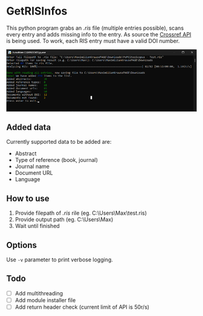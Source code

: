 # GetRISInfos
This python program grabs an _.ris_ file (multiple entries possible), scans every entry and adds missing info to the entry. As source the [Crossref API](https://api.crossref.org) is being used. To work, each RIS entry must have a valid DOI number.

<img src="https://github.com/maxi07/getRISInfos/blob/master/doc/app_screenshot1.png?raw=true" align="center" width="800"/>

## Added data
Currently supported data to be added are:
- Abstract
- Type of reference (book, journal)
- Journal name
- Document URL
- Language

## How to use
1. Provide filepath of _.ris_ rile (eg. C:\Users\Max\test.ris)
2. Provide output path (eg. C:\Users\Max\)
3. Wait until finished

## Options
Use ```-v``` parameter to print verbose logging.

## Todo
- [ ] Add multithreading
- [ ] Add module installer file
- [ ] Add return header check (current limit of API is 50r/s)